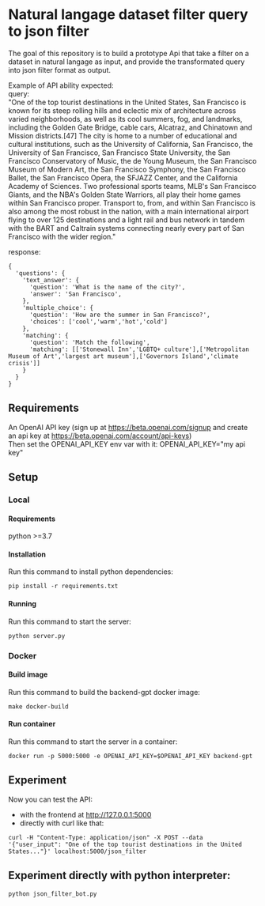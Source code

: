 # Natural langage dataset filter query to json filter
The goal of this repository is to build a prototype Api that take a filter on a dataset in natural langage as input, and provide the transformated query into json filter format as output.

Example of API ability expected: <br>
query: <br>
"One of the top tourist destinations in the United States, San Francisco is known for its steep rolling hills and eclectic mix of architecture across varied neighborhoods, as well as its cool summers, fog, and landmarks, including the Golden Gate Bridge, cable cars, Alcatraz, and Chinatown and Mission districts.[47] The city is home to a number of educational and cultural institutions, such as the University of California, San Francisco, the University of San Francisco, San Francisco State University, the San Francisco Conservatory of Music, the de Young Museum, the San Francisco Museum of Modern Art, the San Francisco Symphony, the San Francisco Ballet, the San Francisco Opera, the SFJAZZ Center, and the California Academy of Sciences. Two professional sports teams, MLB\'s San Francisco Giants, and the NBA\'s Golden State Warriors, all play their home games within San Francisco proper. Transport to, from, and within San Francisco is also among the most robust in the nation, with a main international airport flying to over 125 destinations and a light rail and bus network in tandem with the BART and Caltrain systems connecting nearly every part of San Francisco with the wider region." <br>

response: <br>
```
{
  'questions': {
    'text_answer': {
      'question': 'What is the name of the city?',
      'answer': 'San Francisco',
    }, 
    'multiple_choice': {
      'question': 'How are the summer in San Francisco?',
      'choices': ['cool','warm','hot','cold']
    },
    'matching': {
      'question': 'Match the following',
      'matching': [['Stonewall Inn','LGBTQ+ culture'],['Metropolitan Museum of Art','largest art museum'],['Governors Island','climate crisis']]
    }
  }
}
```

## Requirements
An OpenAI API key (sign up at https://beta.openai.com/signup and create an api key at https://beta.openai.com/account/api-keys) <br>
Then set the OPENAI_API_KEY env var with it: OPENAI_API_KEY="my api key"

## Setup
### Local
#### Requirements
python >=3.7
#### Installation
Run this command to install python dependencies:
```
pip install -r requirements.txt
```

#### Running
Run this command to start the server:
```
python server.py
```

### Docker
#### Build image
Run this command to build the backend-gpt docker image:
```
make docker-build
```

#### Run container
Run this command to start the server in a container:
```
docker run -p 5000:5000 -e OPENAI_API_KEY=$OPENAI_API_KEY backend-gpt
```

## Experiment
Now you can test the API:
- with the frontend at http://127.0.0.1:5000
- directly with curl like that:
```
curl -H "Content-Type: application/json" -X POST --data '{"user_input": "One of the top tourist destinations in the United States..."}' localhost:5000/json_filter
```

## Experiment directly with python interpreter:
```
python json_filter_bot.py
```
